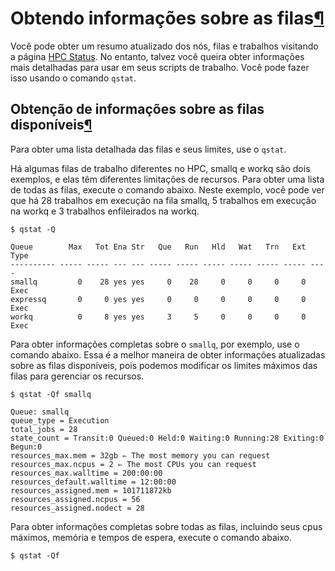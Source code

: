 Obtendo informações sobre as filas[¶](#obtenha-informacoes-sobre-filas "Permanent link")
=========================================================================================

Você pode obter um resumo atualizado dos nós, filas e trabalhos visitando a página [HPC Status](/status/). No entanto, talvez você queira obter informações mais detalhadas para usar em seus scripts de trabalho. Você pode fazer isso usando o comando `qstat`.

Obtenção de informações sobre as filas disponíveis[¶](#obtenha-sobre-disponibilidade-filas "Permanent link")
-----------------------------------------------------------------------------------------------------------------

Para obter uma lista detalhada das filas e seus limites, use o `qstat`.

Há algumas filas de trabalho diferentes no HPC, smallq e workq são dois exemplos, e elas têm diferentes limitações de recursos. Para obter uma lista de todas as filas, execute o comando abaixo. Neste exemplo, você pode ver que há 28 trabalhos em execução na fila smallq, 5 trabalhos em execução na workq e 3 trabalhos enfileirados na workq.

```
$ qstat -Q

Queue        Max   Tot Ena Str   Que   Run   Hld   Wat   Trn   Ext Type
---------- ----- ----- --- --- ----- ----- ----- ----- ----- ----- ----
smallq         0    28 yes yes     0    28     0     0     0     0 Exec
expressq       0     0 yes yes     0     0     0     0     0     0 Exec
workq          0     8 yes yes     3     5     0     0     0     0 Exec
``` 

Para obter informações completas sobre o `smallq`, por exemplo, use o comando abaixo. Essa é a melhor maneira de obter informações atualizadas sobre as filas disponíveis, pois podemos modificar os limites máximos das filas para gerenciar os recursos.

```
$ qstat -Qf smallq

Queue: smallq
queue_type = Execution
total_jobs = 28
state_count = Transit:0 Queued:0 Held:0 Waiting:0 Running:28 Exiting:0 Begun:0 
resources_max.mem = 32gb ⇐ The most memory you can request 
resources_max.ncpus = 2 ⇐ The most CPUs you can request 
resources_max.walltime = 200:00:00
resources_default.walltime = 12:00:00
resources_assigned.mem = 101711872kb
resources_assigned.ncpus = 56
resources_assigned.nodect = 28
``` 

Para obter informações completas sobre todas as filas, incluindo seus cpus máximos, memória e tempos de espera, execute o comando abaixo.

```
$ qstat -Qf
```
